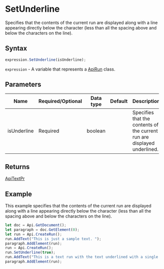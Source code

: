# SetUnderline

Specifies that the contents of the current run are displayed along with a line appearing directly below the character
(less than all the spacing above and below the characters on the line).

## Syntax

```javascript
expression.SetUnderline(isUnderline);
```

`expression` - A variable that represents a [ApiRun](../ApiRun.md) class.

## Parameters

| **Name** | **Required/Optional** | **Data type** | **Default** | **Description** |
| ------------- | ------------- | ------------- | ------------- | ------------- |
| isUnderline | Required | boolean |  | Specifies that the contents of the current run are displayed underlined. |

## Returns

[ApiTextPr](../../ApiTextPr/ApiTextPr.md)

## Example

This example specifies that the contents of the current run are displayed along with a line appearing directly below the character (less than all the spacing above and below the characters on the line).

```javascript editor-docx
let doc = Api.GetDocument();
let paragraph = doc.GetElement(0);
let run = Api.CreateRun();
run.AddText("This is just a sample text. ");
paragraph.AddElement(run);
run = Api.CreateRun();
run.SetUnderline(true);
run.AddText("This is a text run with the text underlined with a single line.");
paragraph.AddElement(run);
```
